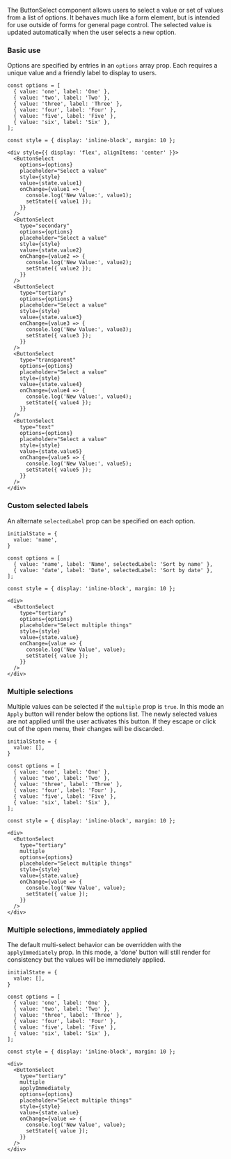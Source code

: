 The ButtonSelect component allows users to select a value or set of values from a list of options. It behaves much like a form element, but is intended for use outside of forms for general page control. The selected value is updated automatically when the user selects a new option.

### Basic use

Options are specified by entries in an `options` array prop. Each requires a unique value and a friendly label to display to users.

```
const options = [
  { value: 'one', label: 'One' },
  { value: 'two', label: 'Two' },
  { value: 'three', label: 'Three' },
  { value: 'four', label: 'Four' },
  { value: 'five', label: 'Five' },
  { value: 'six', label: 'Six' },
];

const style = { display: 'inline-block', margin: 10 };

<div style={{ display: 'flex', alignItems: 'center' }}>
  <ButtonSelect
    options={options}
    placeholder="Select a value"
    style={style}
    value={state.value1}
    onChange={value1 => {
      console.log('New Value:', value1);
      setState({ value1 });
    }}
  />
  <ButtonSelect
    type="secondary"
    options={options}
    placeholder="Select a value"
    style={style}
    value={state.value2}
    onChange={value2 => {
      console.log('New Value:', value2);
      setState({ value2 });
    }}
  />
  <ButtonSelect
    type="tertiary"
    options={options}
    placeholder="Select a value"
    style={style}
    value={state.value3}
    onChange={value3 => {
      console.log('New Value:', value3);
      setState({ value3 });
    }}
  />
  <ButtonSelect
    type="transparent"
    options={options}
    placeholder="Select a value"
    style={style}
    value={state.value4}
    onChange={value4 => {
      console.log('New Value:', value4);
      setState({ value4 });
    }}
  />
  <ButtonSelect
    type="text"
    options={options}
    placeholder="Select a value"
    style={style}
    value={state.value5}
    onChange={value5 => {
      console.log('New Value:', value5);
      setState({ value5 });
    }}
  />
</div>
```

### Custom selected labels

An alternate `selectedLabel` prop can be specified on each option.

```
initialState = {
  value: 'name',
}

const options = [
  { value: 'name', label: 'Name', selectedLabel: 'Sort by name' },
  { value: 'date', label: 'Date', selectedLabel: 'Sort by date' },
];

const style = { display: 'inline-block', margin: 10 };

<div>
  <ButtonSelect
    type="tertiary"
    options={options}
    placeholder="Select multiple things"
    style={style}
    value={state.value}
    onChange={value => {
      console.log('New Value', value);
      setState({ value });
    }}
  />
</div>
```

### Multiple selections

Multiple values can be selected if the `multiple` prop is `true`. In this mode an `Apply` button will render below the options list. The newly selected values are not applied until the user activates this button. If they escape or click out of the open menu, their changes will be discarded.

```
initialState = {
  value: [],
}

const options = [
  { value: 'one', label: 'One' },
  { value: 'two', label: 'Two' },
  { value: 'three', label: 'Three' },
  { value: 'four', label: 'Four' },
  { value: 'five', label: 'Five' },
  { value: 'six', label: 'Six' },
];

const style = { display: 'inline-block', margin: 10 };

<div>
  <ButtonSelect
    type="tertiary"
    multiple
    options={options}
    placeholder="Select multiple things"
    style={style}
    value={state.value}
    onChange={value => {
      console.log('New Value', value);
      setState({ value });
    }}
  />
</div>
```

### Multiple selections, immediately applied

The default multi-select behavior can be overridden with the `applyImmediately` prop. In this mode, a 'done' button will still render for consistency but the values will be immediately applied.

```
initialState = {
  value: [],
}

const options = [
  { value: 'one', label: 'One' },
  { value: 'two', label: 'Two' },
  { value: 'three', label: 'Three' },
  { value: 'four', label: 'Four' },
  { value: 'five', label: 'Five' },
  { value: 'six', label: 'Six' },
];

const style = { display: 'inline-block', margin: 10 };

<div>
  <ButtonSelect
    type="tertiary"
    multiple
    applyImmediately
    options={options}
    placeholder="Select multiple things"
    style={style}
    value={state.value}
    onChange={value => {
      console.log('New Value', value);
      setState({ value });
    }}
  />
</div>
```
